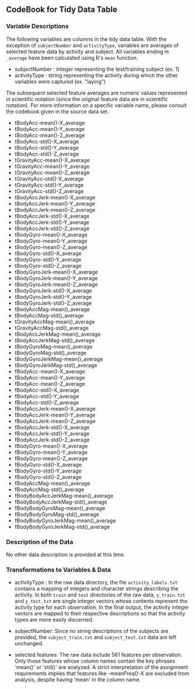 ## CodeBook for Tidy Data Table

### Variable Descriptions

The following variables are columns in the tidy data table. With the exception of `subjectNumber` and `activityType`, variables are averages of selected feature data by activity and subject. All variables ending in `_average` have been calculated using R's `mean` function.

- subjectNumber : integer representing the test/training subject (ex. 1)
- activityType : string representing the activity during which the other variables were captured (ex. "laying")

The subsequent selected feature averages are numeric values represented in scientific notation (since the original feature data are in scientific notation). For more information on a specific variable name, please consult the codebook given in the source data set.

- tBodyAcc-mean()-X_average 
- tBodyAcc-mean()-Y_average
- tBodyAcc-mean()-Z_average
- tBodyAcc-std()-X_average
- tBodyAcc-std()-Y_average
- tBodyAcc-std()-Z_average
- tGravityAcc-mean()-X_average
- tGravityAcc-mean()-Y_average
- tGravityAcc-mean()-Z_average
- tGravityAcc-std()-X_average
- tGravityAcc-std()-Y_average
- tGravityAcc-std()-Z_average
- tBodyAccJerk-mean()-X_average
- tBodyAccJerk-mean()-Y_average
- tBodyAccJerk-mean()-Z_average
- tBodyAccJerk-std()-X_average
- tBodyAccJerk-std()-Y_average
- tBodyAccJerk-std()-Z_average
- tBodyGyro-mean()-X_average
- tBodyGyro-mean()-Y_average
- tBodyGyro-mean()-Z_average
- tBodyGyro-std()-X_average
- tBodyGyro-std()-Y_average
- tBodyGyro-std()-Z_average 
- tBodyGyroJerk-mean()-X_average
- tBodyGyroJerk-mean()-Y_average
- tBodyGyroJerk-mean()-Z_average
- tBodyGyroJerk-std()-X_average
- tBodyGyroJerk-std()-Y_average
- tBodyGyroJerk-std()-Z_average
- tBodyAccMag-mean()_average
- tBodyAccMag-std()_average
- tGravityAccMag-mean()_average
- tGravityAccMag-std()_average
- tBodyAccJerkMag-mean()_average
- tBodyAccJerkMag-std()_average
- tBodyGyroMag-mean()_average
- tBodyGyroMag-std()_average
- tBodyGyroJerkMag-mean()_average
- tBodyGyroJerkMag-std()_average
- fBodyAcc-mean()-X_average
- fBodyAcc-mean()-Y_average
- fBodyAcc-mean()-Z_average
- fBodyAcc-std()-X_average
- fBodyAcc-std()-Y_average
- fBodyAcc-std()-Z_average
- fBodyAccJerk-mean()-X_average
- fBodyAccJerk-mean()-Y_average
- fBodyAccJerk-mean()-Z_average
- fBodyAccJerk-std()-X_average
- fBodyAccJerk-std()-Y_average
- fBodyAccJerk-std()-Z_average
- fBodyGyro-mean()-X_average
- fBodyGyro-mean()-Y_average
- fBodyGyro-mean()-Z_average
- fBodyGyro-std()-X_average
- fBodyGyro-std()-Y_average
- fBodyGyro-std()-Z_average
- fBodyAccMag-mean()_average
- fBodyAccMag-std()_average
- fBodyBodyAccJerkMag-mean()_average
- fBodyBodyAccJerkMag-std()_average
- fBodyBodyGyroMag-mean()_average
- fBodyBodyGyroMag-std()_average
- fBodyBodyGyroJerkMag-mean()_average
- fBodyBodyGyroJerkMag-std()_average

### Description of the Data

No other data description is provided at this time.

### Transformations to Variables & Data

- activityType : In the raw data directory, the file `activity_labels.txt` contains a mapping of integers and character strings describing the activity. In both `train` and `test` directories of the raw data, `y_train.txt` and `y_test.txt` are single integer vectors whose contents represent the activity type for each observation. In the final output, the activity integer vectors are mapped to their respective descriptions so that the activity types are more easily discerned.

- subjectNumber: Since no string descriptions of the subjects are provided, the `subject_train.txt` and `subject_test.txt` data are left unchanged.

- selected features: The raw data include 561 features per observation. Only those features whose column names contain the key phrases 'mean()' or 'std()' are analyzed. A strict interpretation of the assignment requirements implies that features like <featureName>-meanFreq()-X are excluded from analysis, despite having 'mean' in the column name.
